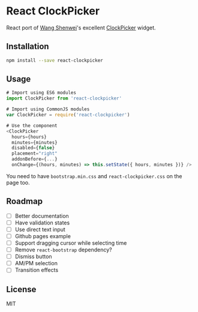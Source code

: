 # React ClockPicker

React port of [Wang Shenwei](https://github.com/weareoutman)'s excellent [ClockPicker](https://github.com/weareoutman/clockpicker) widget.

## Installation

``` sh
npm install --save react-clockpicker
```

## Usage

``` javascript
# Import using ES6 modules
import ClockPicker from 'react-clockpicker'

# Import using CommonJS modules
var ClockPicker = require('react-clockpicker')

# Use the component
<ClockPicker
  hours={hours}
  minutes={minutes}
  disabled={false}
  placement="right"
  addonBefore={...}
  onChange={(hours, minutes) => this.setState({ hours, minutes })} />
```

You need to have `bootstrap.min.css` and `react-clockpicker.css` on the page too.

## Roadmap

- [ ] Better documentation
- [ ] Have validation states
- [ ] Use direct text input
- [ ] Github pages example
- [ ] Support dragging cursor while selecting time
- [ ] Remove `react-bootstrap` dependency?
- [ ] Dismiss button
- [ ] AM/PM selection
- [ ] Transition effects

## License

MIT
